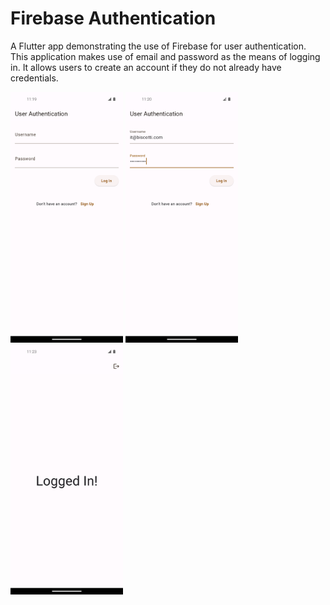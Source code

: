 # Firebase Authentication

A Flutter app demonstrating the use of Firebase for user authentication. This application makes use of email and password as the means of logging in. It allows users to create an account if they do not already have credentials. 

<img src="images/before_login.png" width="180">
<img src="images/creds.png" width="180">
<img src="images/after_login.png" width="180">
